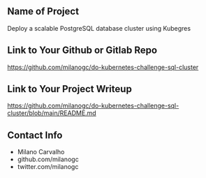 ## Name of Project 

Deploy a scalable PostgreSQL database cluster using Kubegres

## Link to Your Github or Gitlab Repo

https://github.com/milanogc/do-kubernetes-challenge-sql-cluster

## Link to Your Project Writeup

https://github.com/milanogc/do-kubernetes-challenge-sql-cluster/blob/main/README.md

## Contact Info

* Milano Carvalho
* github.com/milanogc
* twitter.com/milanogc
